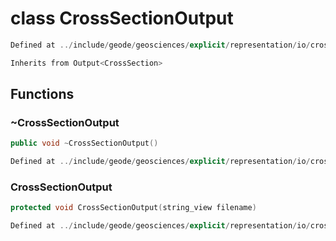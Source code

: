 # class CrossSectionOutput

```cpp
Defined at ../include/geode/geosciences/explicit/representation/io/cross_section_output.h#50
```

```cpp
Inherits from Output<CrossSection>
```



## Functions

### ~CrossSectionOutput

```cpp
public void ~CrossSectionOutput()
```

```cpp
Defined at ../include/geode/geosciences/explicit/representation/io/cross_section_output.h#53
```

### CrossSectionOutput

```cpp
protected void CrossSectionOutput(string_view filename)
```

```cpp
Defined at ../include/geode/geosciences/explicit/representation/io/cross_section_output.h#56
```



